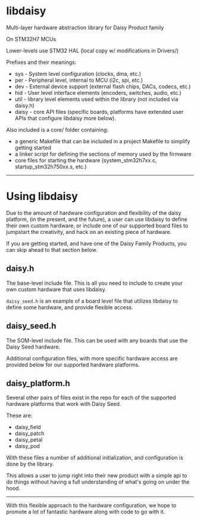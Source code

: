 # libdaisy

Multi-layer hardware abstraction library for Daisy Product family

On STM32H7 MCUs

Lower-levels use STM32 HAL (local copy w/ modifications in Drivers/)

Prefixes and their meanings:

- sys - System level configuration (clocks, dma, etc.)
- per - Peripheral level, internal to MCU (i2c, spi, etc.)
- dev - External device support (external flash chips, DACs, codecs, etc.)
- hid - User level interface elements (encoders, switches, audio, etc.)
- util - library level elements used within the library (not included via daisy.h)
- daisy - core API files (specific boards, platforms have extended user APIs that configure libdaisy more below).

Also included is a core/ folder containing:

- a generic Makefile that can be included in a project Makefile to simplify getting started
- a linker script for defining the sections of memory used by the firmware
- core files for starting the hardware (system_stm32h7xx.c, startup_stm32h750xx.s, etc.)

----

# Using libdaisy

Due to the amount of hardware configuration and flexibility of the daisy platform, (in the present, and the future), a user can use libdaisy to define their own custom hardware, or include one of our supported board files to jumpstart the creativity, and hack on an existing piece of hardware.

If you are getting started, and have one of the Daisy Family Products, you can skip ahead to that section below.

## daisy.h

The base-level include file. This is all you need to include to create your own custom hardware that uses libdaisy.

`daisy_seed.h` is an example of a board level file that utilizes libdaisy to define some hardware, and provide flexible access.

## daisy_seed.h

The SOM-level include file. This can be used with any boards that use the Daisy Seed hardware.

Additional configuration files, with more specific hardware access are provided below for our supported hardware platforms.

## daisy_platform.h

Several other pairs of files exist in the repo for each of the supported hardware platforms that work with Daisy Seed.

These are:
- daisy_field
- daisy_patch
- daisy_petal
- daisy_pod

With these files a number of additional initialization, and configuration is done by the library.

This allows a user to jump right into their new product with a simple api to do things without having a full understanding of what's going on under the hood.

------

With this flexible approach to the hardware configuration, we hope to promote a lot of fantastic hardware along with code to go with it.

